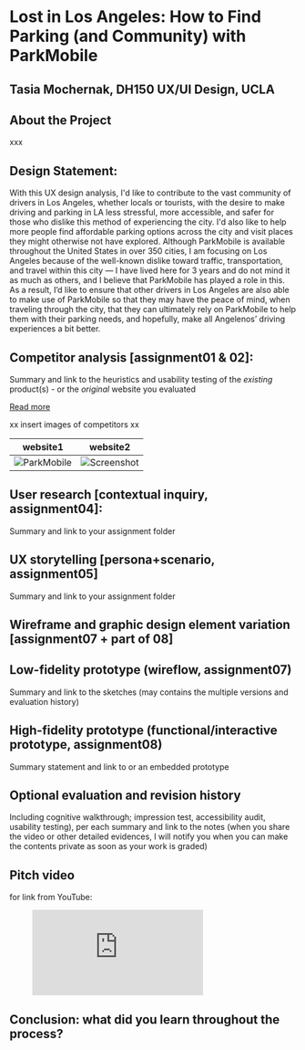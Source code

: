 # Lost in Los Angeles: How to Find Parking (and Community) with ParkMobile
## Tasia Mochernak, DH150 UX/UI Design, UCLA

## About the Project
xxx

## Design Statement: 
With this UX design analysis, I'd like to contribute to the vast community of drivers in Los Angeles, whether locals or tourists, with the desire to make driving and parking in LA less stressful, more accessible, and safer for those who dislike this method of experiencing the city. I'd also like to help more people find affordable parking options across the city and visit places they might otherwise not have explored. Although ParkMobile is available throughout the United States in over 350 cities, I am focusing on Los Angeles because of the well-known dislike toward traffic, transportation, and travel within this city — I have lived here for 3 years and do not mind it as much as others, and I believe that ParkMobile has played a role in this. As a result, I’d like to ensure that other drivers in Los Angeles are also able to make use of ParkMobile so that they may have the peace of mind, when traveling through the city, that they can ultimately rely on ParkMobile to help them with their parking needs, and hopefully, make all Angelenos’ driving experiences a bit better.

## Competitor analysis [assignment01 & 02]:

Summary and link to the heuristics and usability testing of the *existing* product(s) - or the *original* website you evaluated

[Read more](https://github.com/tasiamochernak/DH150W2020/blob/master/assignment1.md)

xx insert images of competitors xx

website1 | website2
---------|----------
![ParkMobile](https://github.com/tasiamochernak/DH150W2020/raw/master/pmlogo.png) | ![Screenshot](https://github.com/tasiamochernak/DH150W2020/raw/master/ParkMobile/firstscreen.PNG)

## User research [contextual inquiry, assignment04]:
Summary and link to your assignment folder

## UX storytelling [persona+scenario, assignment05]
Summary and link to your assignment folder

## Wireframe and graphic design element variation [assignment07 + part of 08]

## Low-fidelity prototype (wireflow, assignment07)
Summary and link to the sketches (may contains the multiple versions and evaluation history)

## High-fidelity prototype (functional/interactive prototype, assignment08)
Summary statement and link to or an embedded prototype

## Optional evaluation and revision history 
Including cognitive walkthrough; impression test, accessibility audit, usability testing), per each summary and link to the notes (when you share the video or other detailed evidences, I will notify you when you can make the contents private as soon as your work is graded)

## Pitch video 
for link from YouTube:

<figure class="video_container">
  <iframe src="https://drive.google.com/file/d/12I5Oj3TOP9QuMMn9MKAv4pSEUOB4o-Tb/view?usp=sharing" frameborder="0" allowfullscreen="true"> </iframe>
</figure>



## Conclusion: what did you learn throughout the process?
